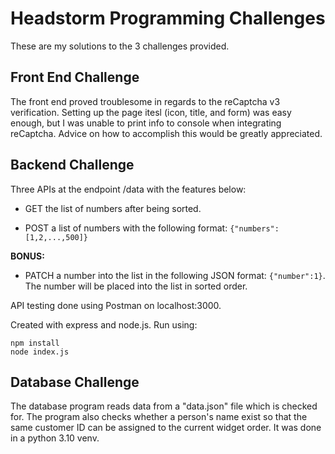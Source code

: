# Headstorm Programming Challenges

These are my solutions to the 3 challenges provided.

## Front End Challenge

The front end proved troublesome in regards to the reCaptcha v3 verification. Setting up the page itesl (icon, title, and form) was easy enough, but I was unable to print info to console when integrating reCaptcha. Advice on how to accomplish this would be greatly appreciated.

## Backend Challenge

Three APIs at the endpoint /data with the features below:

- GET the list of numbers after being sorted.

- POST a list of numbers with the following format: `{"numbers":[1,2,...,500]}`

**BONUS:**

- PATCH a number into the list in the following JSON format: `{"number":1}`.
  <br>The number will be placed into the list in sorted order.

API testing done using Postman on localhost:3000.

Created with express and node.js. Run using:

```text
npm install
node index.js
```

## Database Challenge

The database program reads data from a "data.json" file which is checked for. The program also checks whether a person's name exist so that the same customer ID can be assigned to the current widget order. It was done in a python 3.10 venv.
